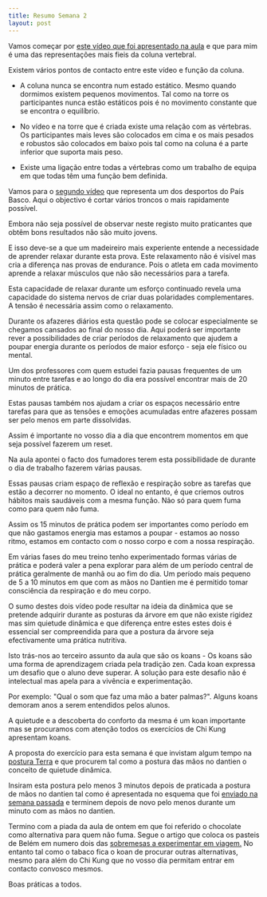 ```yaml
---
title: Resumo Semana 2
layout: post
---
```

Vamos começar por [este vídeo que foi apresentado na aula](https://www.youtube.com/watch?v=r8Z4V19MsKs) e que para mim é uma das representações mais fieis da coluna vertebral. 

Existem vários pontos de contacto entre este vídeo e função da coluna.

+ A coluna nunca se encontra num estado estático. Mesmo quando dormimos existem pequenos movimentos. Tal como na torre os participantes nunca estão estáticos pois é no movimento constante que se encontra o equilíbrio.

+ No vídeo e na torre que é criada existe uma relação com as vértebras. Os participantes mais leves são colocados em cima e os mais pesados e robustos são colocados em baixo pois tal como na coluna é a parte inferior que suporta mais peso. 

+ Existe uma ligação entre todas a vértebras como um trabalho de equipa em que todas têm uma função bem definida. 

Vamos para o [segundo vídeo](https://www.youtube.com/watch?v=x1EZSNHrdVc) que representa um dos desportos do País Basco. Aqui o objectivo é cortar vários troncos o mais rapidamente possível. 

Embora não seja possível de observar neste registo muito praticantes que obtêm bons resultados não são muito jovens. 

E isso deve-se a que um madeireiro mais experiente entende a necessidade de aprender relaxar durante esta prova. Este relaxamento não é visível mas cria a diferença nas provas de endurance. Pois o atleta em cada movimento aprende a relaxar músculos que não são necessários para a tarefa.

Esta capacidade de relaxar durante um esforço continuado revela uma capacidade do sistema nervos de criar duas polaridades complementares. A tensão é necessária assim como o relaxamento.

Durante os afazeres diários esta questão pode se colocar especialmente se chegamos cansados ao final do nosso dia. Aqui poderá ser importante rever a possibilidades de criar períodos de relaxamento que ajudem a poupar energia durante os períodos de maior esforço - seja ele físico ou mental. 

Um dos professores com quem estudei fazia pausas frequentes de um minuto entre tarefas e ao longo do dia era possível encontrar mais de 20 minutos de prática. 

Estas pausas também nos ajudam a criar os espaços necessário entre tarefas para que as tensões e emoções acumuladas entre afazeres possam ser pelo menos em parte dissolvidas. 

Assim é importante no vosso dia a dia que encontrem momentos em que seja possível fazerem um reset. 

Na aula apontei o facto dos fumadores terem esta possibilidade de durante o dia de trabalho fazerem várias pausas. 

Essas pausas criam espaço de reflexão e respiração sobre as tarefas que estão a decorrer no momento. O ideal no entanto, é que criemos outros hábitos mais saudáveis com a mesma função. Não só para quem fuma como para quem não fuma. 

Assim os 15 minutos de prática podem ser importantes como período em que não gastamos energia mas estamos a poupar - estamos ao nosso ritmo, estamos em contacto com o nosso corpo e com a nossa respiração. 

Em várias fases do meu treino tenho experimentado formas várias de prática e poderá valer a pena explorar para além de um período central de prática geralmente de manhã ou ao fim do dia. Um período mais pequeno de 5 a 10 minutos em que com as mãos no Dantien me é permitido tomar consciência da respiração e do meu corpo. 

O sumo destes dois vídeo pode resultar na ideia da dinâmica que se pretende adquirir durante as posturas da árvore em que não existe rigidez mas sim quietude dinâmica e que diferença entre estes estes dois é essencial ser compreendida para que a postura da árvore seja efectivamente uma prática nutritiva. 

Isto trás-nos ao terceiro assunto da aula que são os koans - Os koans são uma forma de aprendizagem criada pela tradição zen. Cada koan expressa um desafio que o aluno deve superar. A solução para este desafio não é intelectual mas apela para a vivência e experimentação. 

Por exemplo: "Qual o som que faz uma mão a bater palmas?". Alguns koans demoram anos a serem entendidos pelos alunos.

A quietude e a descoberta do conforto da mesma é um koan importante mas se procuramos com atenção todos os exercícios de Chi Kung apresentam koans. 

A proposta do exercício para esta semana é que invistam algum tempo na [postura Terra](https://s3-eu-west-1.amazonaws.com/ck-language/postura-terra.jpg) e que procurem tal como a postura das mãos no dantien o conceito de quietude dinâmica.

Insiram esta postura pelo menos 3 minutos depois de praticada a postura de mãos no dantien tal como é apresentada no esquema que foi [enviado na semana passada](https://s3-eu-west-1.amazonaws.com/ckdojo-habits/HaJAn2014/regulares/prsemana1-2.pdf) e terminem depois de novo pelo menos durante um minuto com as mãos no dantien. 

Termino com a piada da aula de ontem em que foi referido o chocolate como alternativa para quem não fuma. Segue o artigo que coloca os pasteis de Belém em numero dois das [sobremesas a experimentar em viagem.](http://www.cntraveler.com/daily-traveler/2014/01/best-international-desserts-around-the-world) No entanto tal como o tabaco fica o koan de procurar outras alternativas, mesmo para além do Chi Kung que no vosso dia permitam entrar em contacto convosco mesmos.

Boas práticas a todos. 